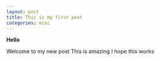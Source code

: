 ```yaml
---
layout: post
title: This is my first post
categories: misc
---
```


**Hello**

Welcome to my new post
This is amazing
I hope this works